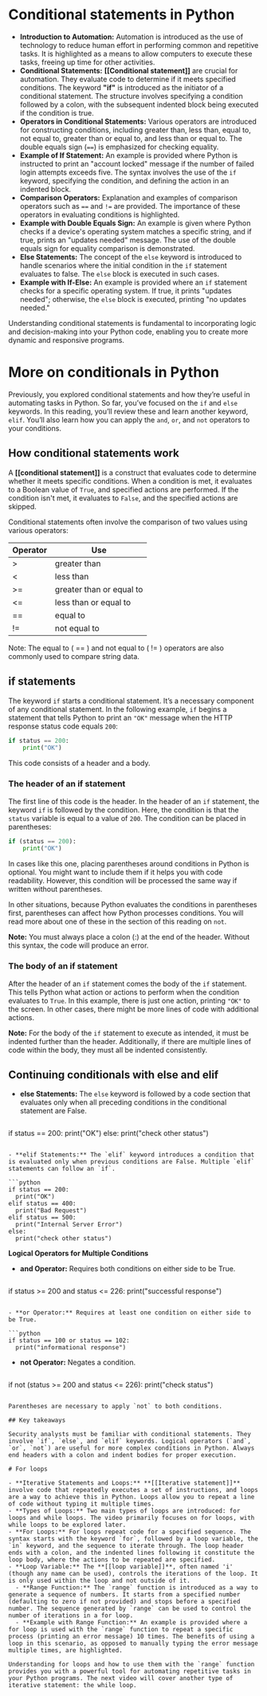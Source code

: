 # Conditional statements in Python

- **Introduction to Automation:** Automation is introduced as the use of technology to reduce human effort in performing common and repetitive tasks. It is highlighted as a means to allow computers to execute these tasks, freeing up time for other activities.
- **Conditional Statements:** **[[Conditional statement]]** are crucial for automation. They evaluate code to determine if it meets specified conditions. The keyword **"if"** is introduced as the initiator of a conditional statement. The structure involves specifying a condition followed by a colon, with the subsequent indented block being executed if the condition is true.
- **Operators in Conditional Statements:** Various operators are introduced for constructing conditions, including greater than, less than, equal to, not equal to, greater than or equal to, and less than or equal to. The double equals sign (`==`) is emphasized for checking equality.
- **Example of If Statement:** An example is provided where Python is instructed to print an "account locked" message if the number of failed login attempts exceeds five. The syntax involves the use of the `if` keyword, specifying the condition, and defining the action in an indented block.
- **Comparison Operators:** Explanation and examples of comparison operators such as `==` and `!=` are provided. The importance of these operators in evaluating conditions is highlighted.
- **Example with Double Equals Sign:** An example is given where Python checks if a device's operating system matches a specific string, and if true, prints an "updates needed" message. The use of the double equals sign for equality comparison is demonstrated.
- **Else Statements:** The concept of the `else` keyword is introduced to handle scenarios where the initial condition in the `if` statement evaluates to false. The `else` block is executed in such cases.
- **Example with If-Else:** An example is provided where an `if` statement checks for a specific operating system. If true, it prints "updates needed"; otherwise, the `else` block is executed, printing "no updates needed."

Understanding conditional statements is fundamental to incorporating logic and decision-making into your Python code, enabling you to create more dynamic and responsive programs.

# More on conditionals in Python

Previously, you explored conditional statements and how they’re useful in automating tasks in Python. So far, you’ve focused on the `if` and `else` keywords. In this reading, you’ll review these and learn another keyword, `elif`. You’ll also learn how you can apply the `and`, `or`, and `not` operators to your conditions.

## How conditional statements work

A **[[conditional statement]]** is a construct that evaluates code to determine whether it meets specific conditions. When a condition is met, it evaluates to a Boolean value of `True`, and specified actions are performed. If the condition isn't met, it evaluates to `False`, and the specified actions are skipped.

Conditional statements often involve the comparison of two values using various operators:

| Operator | Use                 |
| -------- | ------------------- |
| >        | greater than        |
| <        | less than           |
| >=       | greater than or equal to |
| <=       | less than or equal to |
| ==       | equal to            |
| !=       | not equal to        |

Note: The equal to ( == ) and not equal to ( != ) operators are also commonly used to compare string data.

## if statements

The keyword `if` starts a conditional statement. It’s a necessary component of any conditional statement. In the following example, `if` begins a statement that tells Python to print an `"OK"` message when the HTTP response status code equals `200`:

```python
if status == 200:
    print("OK")
```

This code consists of a header and a body.

### **The header of an if statement**

The first line of this code is the header. In the header of an `if` statement, the keyword `if` is followed by the condition. Here, the condition is that the `status` variable is equal to a value of `200`. The condition can be placed in parentheses:

```python
if (status == 200):
    print("OK")
```

In cases like this one, placing parentheses around conditions in Python is optional. You might want to include them if it helps you with code readability. However, this condition will be processed the same way if written without parentheses. 

In other situations, because Python evaluates the conditions in parentheses first, parentheses can affect how Python processes conditions. You will read more about one of these in the section of this reading on `not`.

**Note:** You must always place a colon (:) at the end of the header. Without this syntax, the code will produce an error.

### **The body of an if statement**

After the header of an `if` statement comes the body of the `if` statement. This tells Python what action or actions to perform when the condition evaluates to `True`. In this example, there is just one action, printing `"OK"` to the screen. In other cases, there might be more lines of code with additional actions.

**Note:** For the body of the `if` statement to execute as intended, it must be indented further than the header. Additionally, if there are multiple lines of code within the body, they must all be indented consistently.

## Continuing conditionals with else and elif

- **else Statements:** The `else` keyword is followed by a code section that evaluates only when all preceding conditions in the conditional statement are False.

  ```python
if status == 200:
	print("OK")
else:
	print("check other status")
  ```

- **elif Statements:** The `elif` keyword introduces a condition that is evaluated only when previous conditions are False. Multiple `elif` statements can follow an `if`.

  ```python
if status == 200:
	print("OK")
elif status == 400:
	print("Bad Request")
elif status == 500:
	print("Internal Server Error")
else:
	print("check other status")
  ```

**Logical Operators for Multiple Conditions**

- **and Operator:** Requires both conditions on either side to be True.

  ```python
if status >= 200 and status <= 226:
	print("successful response")
  ```

- **or Operator:** Requires at least one condition on either side to be True.

  ```python
if status == 100 or status == 102:
	print("informational response")
  ```

- **not Operator:** Negates a condition.

  ```python
if not (status >= 200 and status <= 226):
	print("check status")
  ```

Parentheses are necessary to apply `not` to both conditions.

## Key takeaways

Security analysts must be familiar with conditional statements. They involve `if`, `else`, and `elif` keywords. Logical operators (`and`, `or`, `not`) are useful for more complex conditions in Python. Always end headers with a colon and indent bodies for proper execution.

# For loops

- **Iterative Statements and Loops:** **[[Iterative statement]]** involve code that repeatedly executes a set of instructions, and loops are a way to achieve this in Python. Loops allow you to repeat a line of code without typing it multiple times.
- **Types of Loops:** Two main types of loops are introduced: for loops and while loops. The video primarily focuses on for loops, with while loops to be explored later.
- **For Loops:** For loops repeat code for a specified sequence. The syntax starts with the keyword `for`, followed by a loop variable, the `in` keyword, and the sequence to iterate through. The loop header ends with a colon, and the indented lines following it constitute the loop body, where the actions to be repeated are specified.
- **Loop Variable:** The **[[loop variable]]**, often named 'i' (though any name can be used), controls the iterations of the loop. It is only used within the loop and not outside of it.
	- **Range Function:** The `range` function is introduced as a way to generate a sequence of numbers. It starts from a specified number (defaulting to zero if not provided) and stops before a specified number. The sequence generated by `range` can be used to control the number of iterations in a for loop.
	- **Example with Range Function:** An example is provided where a for loop is used with the `range` function to repeat a specific process (printing an error message) 10 times. The benefits of using a loop in this scenario, as opposed to manually typing the error message multiple times, are highlighted.

Understanding for loops and how to use them with the `range` function provides you with a powerful tool for automating repetitive tasks in your Python programs. The next video will cover another type of iterative statement: the while loop.